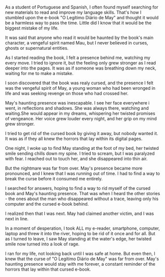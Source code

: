  As a student of Portuguese and Spanish, I often found myself searching for new materials to read and improve my language skills. That's how I stumbled upon the e-book "O Legítimo Diário de May" and thought it would be a harmless way to pass the time. Little did I know that it would be the biggest mistake of my life.

It was said that anyone who read it would be haunted by the book's main character, a vengeful spirit named Mau, but I never believed in curses, ghosts or supernatural entities.

As I started reading the book, I felt a presence behind me, watching my every move. I tried to ignore it, but the feeling only grew stronger as I read deeper into the pages. It was as if someone was breathing down my neck, waiting for me to make a mistake.

I soon discovered that the book was realy cursed, and the presence I felt was the vengeful spirit of May, a young woman who had been wronged in life and was seeking revenge on those who had crossed her.

May's haunting presence was inescapable. I see her face everywhere i went, in reflections and shadows. She was always there, watching and waiting.She would appear in my dreams, whispering her twisted promises of vengeance. Her voice grew louder every night, and her grip on my mind grew stronger.

I tried to get rid of the cursed book by giving it away, but nobody wanted it. It was as if they all knew the horrors that lay within its digital pages.

One night, I woke up to find May standing at the foot of my bed, her twisted smile sending chills down my spine. I tried to scream, but I was paralyzed with fear. I reached out to touch her, and she disappeared into thin air.

But the nightmare was far from over. May's presence became more pronounced, and I knew that I was running out of time. I had to find a way to break the curse before it consumed me entirely.

I searched for answers, hoping to find a way to rid myself of the cursed book and May's haunting presence. That was when I heard the other stories - the ones about the man who disappeared without a trace, leaving only his computer and the cursed e-book behind.

I realized then that I was next. May had claimed another victim, and I was next in line.

In a moment of desperation, I took ALL my e-reader, smartphone, computer, laptop and threw it into the river, hoping to be rid of it once and for all. But as I turned to leave, I saw May standing at the water's edge, her twisted smile now turned into a look of rage.

I ran for my life, not looking back until I was safe at home. But even then, I knew that the curse of "O Legítimo Diário de May" was far from over. May's haunting presence would stay with me forever, a constant reminder of the horrors that lay within that cursed e-book.